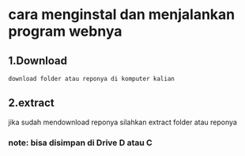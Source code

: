 

# cara menginstal dan menjalankan program webnya

## 1.Download 
    download folder atau reponya di komputer kalian  

## 2.extract
  jika sudah mendownload reponya silahkan extract folder atau reponya
  
  ### note: bisa disimpan di Drive D atau C

    
